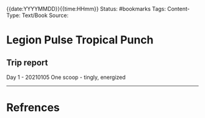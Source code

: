 {{date:YYYYMMDD}}{{time:HHmm}}
Status: #bookmarks
Tags:
Content-Type: Text/Book
Source: 	

# Legion Pulse Tropical Punch

## Trip report
Day 1 - 20210105
One scoop - tingly, energized


---
# Refrences
